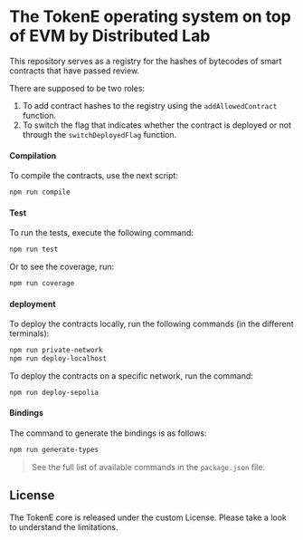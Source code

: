 # The TokenE operating system on top of EVM by Distributed Lab

This repository serves as a registry for the hashes of bytecodes of smart contracts that have passed review.

There are supposed to be two roles:

1. To add contract hashes to the registry using the `addAllowedContract` function.
2. To switch the flag that indicates whether the contract is deployed or not through the `switchDeployedFlag` function.

#### Compilation

To compile the contracts, use the next script:

```bash
npm run compile
```

#### Test

To run the tests, execute the following command:

```bash
npm run test
```

Or to see the coverage, run:

```bash
npm run coverage
```

#### deployment

To deploy the contracts locally, run the following commands (in the different terminals):

```bash
npm run private-network
npm run deploy-localhost
```

To deploy the contracts on a specific network, run the command:

```bash
npm run deploy-sepolia
```

#### Bindings

The command to generate the bindings is as follows:

```bash
npm run generate-types
```

> See the full list of available commands in the `package.json` file.

## License 

The TokenE core is released under the custom License. Please take a look to understand the limitations.
